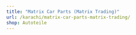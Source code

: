 ```yaml
---
title: "Matrix Car Parts (Matrix Trading)"
url: /karachi/matrix-car-parts-matrix-trading/
shop: Autoteile
---
```

